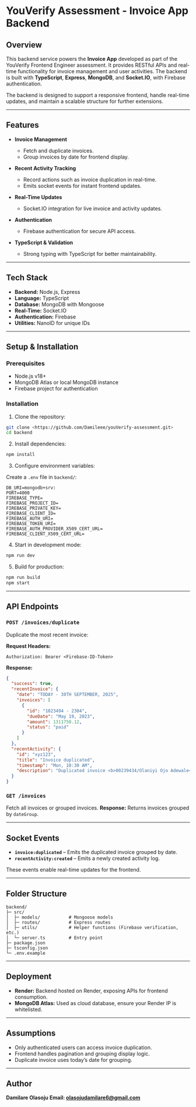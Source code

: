# YouVerify Assessment - Invoice App Backend

## Overview

This backend service powers the **Invoice App** developed as part of the YouVerify Frontend Engineer assessment. It provides RESTful APIs and real-time functionality for invoice management and user activities. The backend is built with **TypeScript**, **Express**, **MongoDB**, and **Socket.IO**, with Firebase authentication.

The backend is designed to support a responsive frontend, handle real-time updates, and maintain a scalable structure for further extensions.

---

## Features

* **Invoice Management**

  * Fetch and duplicate invoices.
  * Group invoices by date for frontend display.

* **Recent Activity Tracking**

  * Record actions such as invoice duplication in real-time.
  * Emits socket events for instant frontend updates.

* **Real-Time Updates**

  * Socket.IO integration for live invoice and activity updates.

* **Authentication**

  * Firebase authentication for secure API access.

* **TypeScript & Validation**

  * Strong typing with TypeScript for better maintainability.

---

## Tech Stack

* **Backend:** Node.js, Express
* **Language:** TypeScript
* **Database:** MongoDB with Mongoose
* **Real-Time:** Socket.IO
* **Authentication:** Firebase
* **Utilities:** NanoID for unique IDs

---

## Setup & Installation

### Prerequisites

* Node.js v18+
* MongoDB Atlas or local MongoDB instance
* Firebase project for authentication

### Installation

1. Clone the repository:

```bash
git clone <https://github.com/Damileee/youVerify-assessment.git>
cd backend
```

2. Install dependencies:

```bash
npm install
```

3. Configure environment variables:

Create a `.env` file in `backend/`:

```env
DB_URI=mongodb+srv:
PORT=4000
FIREBASE_TYPE=
FIREBASE_PROJECT_ID=
FIREBASE_PRIVATE_KEY=
FIREBASE_CLIENT_ID=
FIREBASE_AUTH_URI=
FIREBASE_TOKEN_URI=
FIREBASE_AUTH_PROVIDER_X509_CERT_URL=
FIREBASE_CLIENT_X509_CERT_URL=
```

4. Start in development mode:

```bash
npm run dev
```

5. Build for production:

```bash
npm run build
npm start
```

---

## API Endpoints

### `POST /invoices/duplicate`

Duplicate the most recent invoice:

**Request Headers:**

```http
Authorization: Bearer <Firebase-ID-Token>
```

**Response:**

```json
{
  "success": true,
  "recentInvoice": {
    "date": "TODAY - 30TH SEPTEMBER, 2025",
    "invoices": [
      {
        "id": "1023494 - 2304",
        "dueDate": "May 19, 2023",
        "amount": 1311750.12,
        "status": "paid"
      }
    ]
  },
  "recentActivity": {
    "id": "xyz123",
    "title": "Invoice duplicated",
    "timestamp": "Mon, 10:30 AM",
    "description": "Duplicated invoice <b>00239434/Olaniyi Ojo Adewale</b>"
  }
}
```

### `GET /invoices`

Fetch all invoices or grouped invoices.
**Response:** Returns invoices grouped by `dateGroup`.

---

## Socket Events

* **`invoice:duplicated`** – Emits the duplicated invoice grouped by date.
* **`recentActivity:created`** – Emits a newly created activity log.

These events enable real-time updates for the frontend.

---

## Folder Structure

```
backend/
├─ src/
│  ├─ models/           # Mongoose models
│  ├─ routes/           # Express routes
│  ├─ utils/            # Helper functions (Firebase verification, etc.)
│  └─ server.ts         # Entry point
├─ package.json
├─ tsconfig.json
└─ .env.example
```

---

## Deployment

* **Render:** Backend hosted on Render, exposing APIs for frontend consumption.
* **MongoDB Atlas:** Used as cloud database, ensure your Render IP is whitelisted.

---

## Assumptions

* Only authenticated users can access invoice duplication.
* Frontend handles pagination and grouping display logic.
* Duplicate invoice uses today’s date for grouping.

---

## Author

**Damilare Olasoju**
**Email: olasojudamilare6@gmail.com**